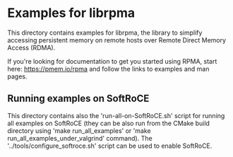 Examples for librpma
===

This directory contains examples for librpma,
the library to simplify accessing persistent memory
on remote hosts over Remote Direct Memory Access (RDMA).

If you're looking for documentation to get you started using RPMA,
start here: https://pmem.io/rpma and follow the links
to examples and man pages.

## Running examples on SoftRoCE

This directory contains also the 'run-all-on-SoftRoCE.sh' script
for running all examples on SoftRoCE (they can be also run
from the CMake build directory using 'make run_all_examples'
or 'make run_all_examples_under_valgrind' command).
The '../tools/configure_softroce.sh' script can be used to enable SoftRoCE.
